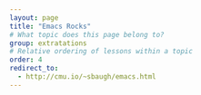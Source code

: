 ```yaml
---
layout: page
title: "Emacs Rocks"
# What topic does this page belong to?
group: extratations
# Relative ordering of lessons within a topic
order: 4
redirect_to:
  - http://cmu.io/~sbaugh/emacs.html
---
```



